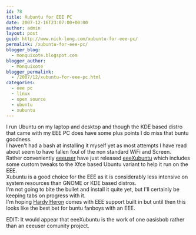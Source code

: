 ```yaml
---
id: 78
title: Xubuntu for EEE PC
date: 2007-12-16T23:07:00+00:00
author: admin
layout: post
guid: http://www.nick-long.com/xubuntu-for-eee-pc/
permalink: /xubuntu-for-eee-pc/
blogger_blog:
  - monquixote.blogspot.com
blogger_author:
  - Monquixote
blogger_permalink:
  - /2007/12/xubuntu-for-eee-pc.html
categories:
  - eee pc
  - linux
  - open source
  - ubuntu
  - xubuntu
---
```

I run Ubuntu on my laptop and desktop and though the KDE based distro that came with my EEE PC does have some plus points I do miss that buntu goodness.  
I haven't had a bash at installing it myself yet as most attempts I have read about seem to have fallen foul of the non standard WiFi and Screen.  
Rather conveniently [eeeuser](http://www.eeeuser.com/) have just released [eeeXubuntu](http://wiki.eeeuser.com/ubuntu:eeexubuntu:home) which includes some custom tweaks to the Xfce based Ubuntu variant to help it run on the EEE.  
Xubuntu is a good choice for the EEE as it is considerably less intensive on system resources than GNOME or KDE based distros.  
I'm not going to bite the bullet and install it quite yet, but I'll certainly be keeping tabs on progress with it.  
I'm hoping [Hardy Heron](https://wiki.ubuntu.com/HardyHeron) comes with EEE support built in but until then this looks like the best bet for buntu fanboys with an EEE.

EDIT: It would appear that eeeXubuntu is the work of one oasisbob rather than an eeeuser comunity project.